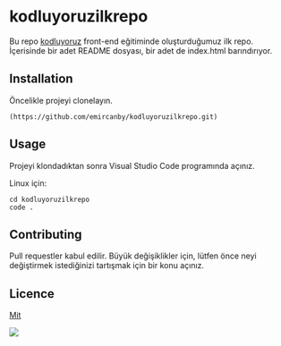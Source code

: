 # kodluyoruzilkrepo
Bu repo [kodluyoruz](https://kodluyoruz.com) front-end eğitiminde oluşturduğumuz ilk repo. İçerisinde bir adet README dosyası, bir adet de index.html barındırıyor.

## Installation
Öncelikle projeyi clonelayın.
```
(https://github.com/emircanby/kodluyoruzilkrepo.git)
``````
## Usage

Projeyi klondadıktan sonra Visual Studio Code programında açınız.

Linux için:
```
cd kodluyoruzilkrepo
code .
```
## Contributing
Pull requestler kabul edilir. Büyük değişiklikler için, lütfen önce neyi değiştirmek istediğinizi tartışmak için bir konu açınız.

## Licence 
[Mit]()

![](https://upload.wikimedia.org/wikipedia/tr/e/e6/Esaretin-bedeli.jpg)


